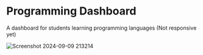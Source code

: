 # Programming Dashboard

A dashboard for students learning programming languages (Not responsive yet)

![Screenshot 2024-09-09 213214](https://github.com/user-attachments/assets/d7988ae6-640b-4da5-b449-ad9ec3ae9c45)
